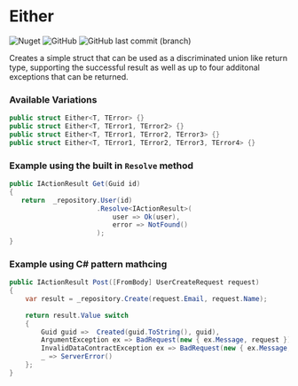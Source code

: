 # Either
![Nuget](https://img.shields.io/nuget/v/Option.Either?style=flat-square)
![GitHub](https://img.shields.io/github/license/mroberts91/Either)
![GitHub last commit (branch)](https://img.shields.io/github/last-commit/mroberts91/Either/master)

Creates a simple struct that can be used as a discriminated union like return type, supporting the successful result as well as up to four additonal exceptions that can be returned.

### Available Variations
```C#
public struct Either<T, TError> {}
public struct Either<T, TError1, TError2> {}
public struct Either<T, TError1, TError2, TError3> {}
public struct Either<T, TError1, TError2, TError3, TError4> {}
```

### Example using the built in ```Resolve``` method
```C#
public IActionResult Get(Guid id)
{
   return  _repository.User(id)
                      .Resolve<IActionResult>(
                          user => Ok(user),
                          error => NotFound()
                      );
}
```
### Example using C# pattern mathcing
```C#
public IActionResult Post([FromBody] UserCreateRequest request)
{
    var result = _repository.Create(request.Email, request.Name);
            
    return result.Value switch
    {
        Guid guid =>  Created(guid.ToString(), guid),
        ArgumentException ex => BadRequest(new { ex.Message, request }),
        InvalidDataContractException ex => BadRequest(new { ex.Message, request }),
        _ => ServerError()
    };
}
```

```

